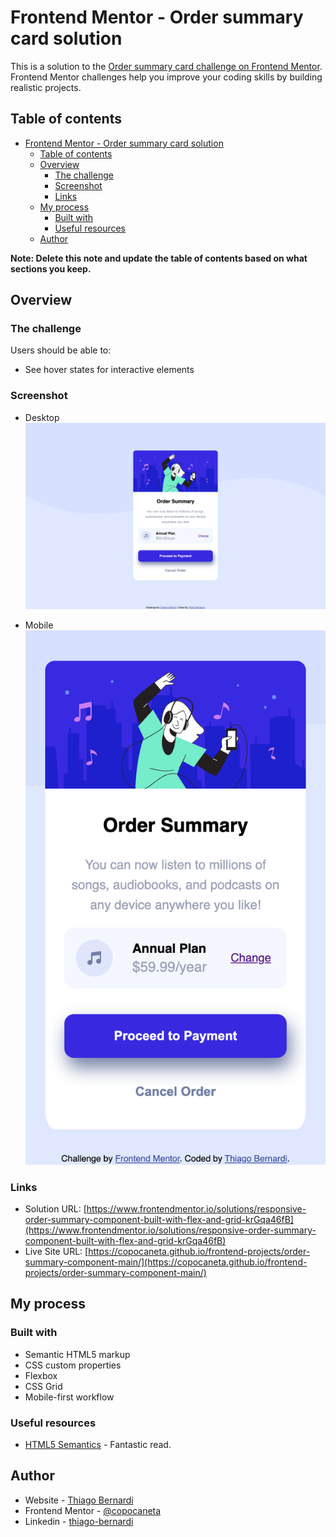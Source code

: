 # Frontend Mentor - Order summary card solution

This is a solution to the [Order summary card challenge on Frontend Mentor](https://www.frontendmentor.io/challenges/order-summary-component-QlPmajDUj). Frontend Mentor challenges help you improve your coding skills by building realistic projects.

## Table of contents

- [Frontend Mentor - Order summary card solution](#frontend-mentor---order-summary-card-solution)
  - [Table of contents](#table-of-contents)
  - [Overview](#overview)
    - [The challenge](#the-challenge)
    - [Screenshot](#screenshot)
    - [Links](#links)
  - [My process](#my-process)
    - [Built with](#built-with)
    - [Useful resources](#useful-resources)
  - [Author](#author)

**Note: Delete this note and update the table of contents based on what sections you keep.**

## Overview

### The challenge

Users should be able to:

- See hover states for interactive elements

### Screenshot

- Desktop
  ![](./images/screenshot-desktop.png)

- Mobile
  ![](./images/screenshot-mobile.png)

### Links

- Solution URL: [https://www.frontendmentor.io/solutions/responsive-order-summary-component-built-with-flex-and-grid-krGqa46fB](https://www.frontendmentor.io/solutions/responsive-order-summary-component-built-with-flex-and-grid-krGqa46fB)
- Live Site URL: [https://copocaneta.github.io/frontend-projects/order-summary-component-main/](https://copocaneta.github.io/frontend-projects/order-summary-component-main/)

## My process

### Built with

- Semantic HTML5 markup
- CSS custom properties
- Flexbox
- CSS Grid
- Mobile-first workflow

### Useful resources

- [HTML5 Semantics](https://css-tricks.com/how-to-section-your-html/) - Fantastic read.

## Author

- Website - [Thiago Bernardi](https://metabravo.com)
- Frontend Mentor - [@copocaneta](https://www.frontendmentor.io/profile/copocaneta)
- Linkedin - [thiago-bernardi](https://www.linkedin.com/in/thiago-bernardi/)
